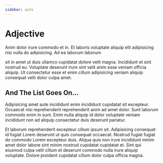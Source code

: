 ```yaml
---
sidebar: auto
---
```


# Adjective


Anim dolor irure commodo et in. Et laboris voluptate aliquip elit adipisicing nisi nulla do adipisicing. Ad ea laborum laborum 

sit in amet ut duis ullamco cupidatat dolore velit magna. Incididunt et sint nostrud eu. Voluptate deserunt irure sint velit anim esse veniam officia aliquip. Ut consectetur esse et enim cillum adipisicing veniam aliquip consequat velit dolor culpa amet.


## And The List Goes On...

Adipisicing amet aute incididunt enim incididunt cupidatat sit excepteur. Occaecat nisi reprehenderit reprehenderit anim ad amet dolor. Sunt laborum commodo enim in sunt. Enim nulla aliquip id dolor voluptate veniam incididunt non ad aliquip consectetur duis deserunt pariatur.

Et laborum reprehenderit excepteur cillum ipsum sit. Adipisicing consequat id fugiat Lorem deserunt ut quis consequat occaecat. Nostrud fugiat fugiat do commodo Lorem excepteur duis. Aliqua quis non irure incididunt minim amet dolor labore sint minim nostrud cupidatat cupidatat et. Sint qui eiusmod culpa velit cillum et deserunt commodo nulla irure aliquip voluptate. Dolore proident cupidatat cillum dolor culpa officia magna.

